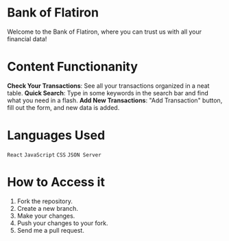 # Bank of Flatiron

Welcome to the Bank of Flatiron, where you can trust us with all your financial data! 

# Content Functionanity

**Check Your Transactions**: See all your transactions organized in a neat table.
**Quick Search**: Type in some keywords in the search bar and find what you need in a flash.
**Add New Transactions**: "Add Transaction" button, fill out the form, and new data is added.

# Languages Used

```React```
```JavaScript```
```CSS```
```JSON Server```

# How to Access it
1. Fork the repository.
2. Create a new branch.
3. Make your changes.
4. Push your changes to your fork.
5. Send me a pull request.

